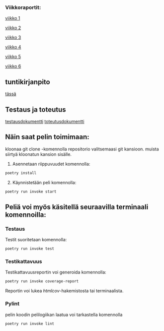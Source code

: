  ### Viikkoraportit:
 
[viikko 1](https://github.com/sepaww/tira_projekti/blob/master/dokumentaatio/viikkorep/vko_1.md)
 
[viikko 2](https://github.com/sepaww/tira_projekti/blob/master/dokumentaatio/viikkorep/vko_2.md)
 
[viikko 3](https://github.com/sepaww/tira_projekti/blob/master/dokumentaatio/viikkorep/vko_3.md)
 
[viikko 4](https://github.com/sepaww/tira_projekti/blob/master/dokumentaatio/viikkorep/vko_4.md)
 
[viikko 5](https://github.com/sepaww/tira_projekti/blob/master/dokumentaatio/viikkorep/vko_5.md)
 
[viikko 6](https://github.com/sepaww/tira_projekti/blob/master/dokumentaatio/viikkorep/vko_6.md)
 
 ## tuntikirjanpito
 [tässä](https://github.com/sepaww/tira_projekti/blob/master/dokumentaatio/kirjanpito.md)
 
 ## Testaus ja toteutus
 [testausdokumentti](https://github.com/sepaww/tira_projekti/blob/master/dokumentaatio/testaus.md)
 [toteutusdokumentti](https://github.com/sepaww/tira_projekti/blob/master/dokumentaatio/toteutusdokumentti.md)
## Näin saat pelin toimimaan:
kloonaa git clone -komennolla repositorio valitsemaasi git kansioon. muista siirtyä kloonatun kansion sisälle.
1. Asennetaan riippuvuudet komennolla:

```bash
poetry install
```

2. Käynnistetään peli komennolla:

```bash
poetry run invoke start
```

## Peliä voi myös käsitellä seuraavilla terminaali komennoilla:


### Testaus

Testit suoritetaan komennolla:

```bash
poetry run invoke test
```

### Testikattavuus

Testikattavuusreportin voi generoida komennolla:

```bash
poetry run invoke coverage-report
```

Reportin voi lukea _htmlcov_-hakemistosta tai terminaalista.

### Pylint

pelin koodin pelilogiikan laatua voi tarkastella komennolla

```bash
poetry run invoke lint
```
